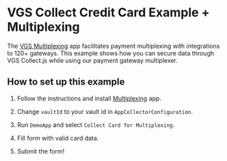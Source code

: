 # VGS Collect Credit Card Example + Multiplexing

The [VGS Multiplexing](https://github.com/verygoodsecurity/multiplexing/blob/master/integration/README.md) app facilitates payment multiplexing with integrations to 120+ gateways. This example shows how you can secure data through VGS Collect.js while using our payment gateway multiplexer.

## How to set up this example

1. Follow the instructions and install [Multiplexing](https://github.com/verygoodsecurity/multiplexing/blob/master/integration/README.md) app.

2. Change `vaultId` to your vault id in `AppCollectorConfiguration`.

3. Run `DemoApp` and select `Collect Card for Multiplexing`.

4. Fill form with valid card data.

5. Submit the form!
